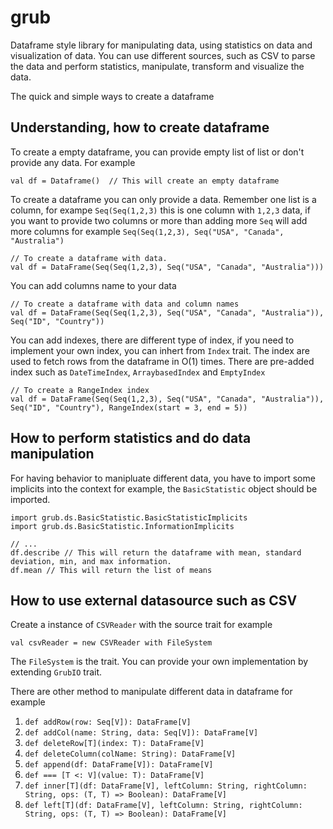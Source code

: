 # grub
Dataframe style library for manipulating data, using statistics on data and visualization of data. You can use different sources, such as CSV to parse the data and perform statistics, manipulate, transform and visualize the data. 


The quick and simple ways to create a dataframe

## Understanding, how to create dataframe

To create a empty dataframe, you can provide empty list of list or don't provide any data. For example

```val df = Dataframe()  // This will create an empty dataframe```

To create a dataframe you can only provide a data. Remember one list is a column, for exampe `Seq(Seq(1,2,3)` this is one column with `1,2,3` data, if you want to provide two columns or more than adding more `Seq` will add more columns for example `Seq(Seq(1,2,3), Seq("USA", "Canada", "Australia")`

```
// To create a dataframe with data. 
val df = DataFrame(Seq(Seq(1,2,3), Seq("USA", "Canada", "Australia")))
```

You can add columns name to your data

```
// To create a dataframe with data and column names
val df = DataFrame(Seq(Seq(1,2,3), Seq("USA", "Canada", "Australia")), Seq("ID", "Country"))
```

You can add indexes, there are different type of index, if you need to implement your own index, you can inhert from `Index` trait. The index are used to fetch rows from the dataframe in O(1) times. There are pre-added index such as `DateTimeIndex`, `ArraybasedIndex` and `EmptyIndex`

```
// To create a RangeIndex index 
val df = DataFrame(Seq(Seq(1,2,3), Seq("USA", "Canada", "Australia")), Seq("ID", "Country"), RangeIndex(start = 3, end = 5))
```



## How to perform statistics and do data manipulation

For having behavior to manipluate different data, you have to import some implicits into the context for example, the `BasicStatistic` object should be imported.

```
import grub.ds.BasicStatistic.BasicStatisticImplicits
import grub.ds.BasicStatistic.InformationImplicits

// ... 
df.describe // This will return the dataframe with mean, standard deviation, min, and max information. 
df.mean // This will return the list of means
```

## How to use external datasource such as CSV 

Create a instance of `CSVReader` with the source trait for example

```val csvReader = new CSVReader with FileSystem```

The `FileSystem` is the trait. You can provide your own implementation by extending `GrubIO` trait.




There are other method to manipulate different data in dataframe for example 

1. ```def addRow(row: Seq[V]): DataFrame[V]```
2. ```def addCol(name: String, data: Seq[V]): DataFrame[V]```
3. ```def deleteRow[T](index: T): DataFrame[V]```
4. ```def deleteColumn(colName: String): DataFrame[V]```
5. ```def append(df: DataFrame[V]): DataFrame[V]```
6. ```def === [T <: V](value: T): DataFrame[V]```
7. ```def inner[T](df: DataFrame[V], leftColumn: String, rightColumn: String, ops: (T, T) => Boolean): DataFrame[V]```
8. ```def left[T](df: DataFrame[V], leftColumn: String, rightColumn: String, ops: (T, T) => Boolean): DataFrame[V]```

